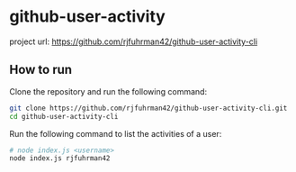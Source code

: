 # github-user-activity

project url: https://github.com/rjfuhrman42/github-user-activity-cli

## How to run

Clone the repository and run the following command:

```bash
git clone https://github.com/rjfuhrman42/github-user-activity-cli.git
cd github-user-activity-cli
```

Run the following command to list the activities of a user:

```bash
# node index.js <username>
node index.js rjfuhrman42
```
